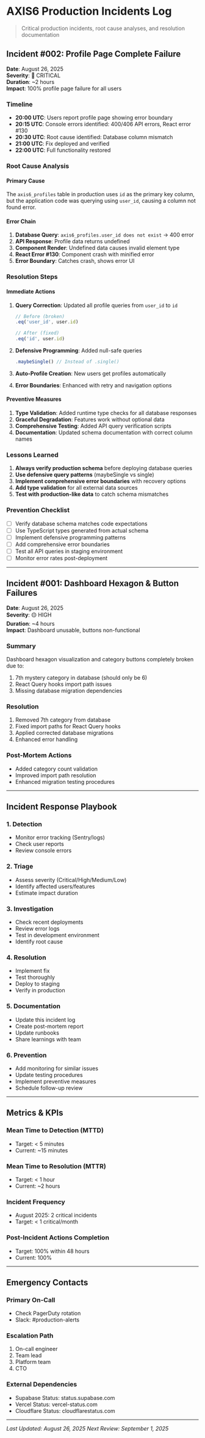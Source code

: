 # AXIS6 Production Incidents Log

> Critical production incidents, root cause analyses, and resolution documentation

## Incident #002: Profile Page Complete Failure
**Date**: August 26, 2025  
**Severity**: 🔴 CRITICAL  
**Duration**: ~2 hours  
**Impact**: 100% profile page failure for all users

### Timeline
- **20:00 UTC**: Users report profile page showing error boundary
- **20:15 UTC**: Console errors identified: 400/406 API errors, React error #130
- **20:30 UTC**: Root cause identified: Database column mismatch
- **21:00 UTC**: Fix deployed and verified
- **22:00 UTC**: Full functionality restored

### Root Cause Analysis

#### Primary Cause
The `axis6_profiles` table in production uses `id` as the primary key column, but the application code was querying using `user_id`, causing a column not found error.

#### Error Chain
1. **Database Query**: `axis6_profiles.user_id does not exist` → 400 error
2. **API Response**: Profile data returns undefined
3. **Component Render**: Undefined data causes invalid element type
4. **React Error #130**: Component crash with minified error
5. **Error Boundary**: Catches crash, shows error UI

### Resolution Steps

#### Immediate Actions
1. **Query Correction**: Updated all profile queries from `user_id` to `id`
   ```typescript
   // Before (broken)
   .eq('user_id', user.id)
   
   // After (fixed)
   .eq('id', user.id)
   ```

2. **Defensive Programming**: Added null-safe queries
   ```typescript
   .maybeSingle() // Instead of .single()
   ```

3. **Auto-Profile Creation**: New users get profiles automatically
4. **Error Boundaries**: Enhanced with retry and navigation options

#### Preventive Measures
1. **Type Validation**: Added runtime type checks for all database responses
2. **Graceful Degradation**: Features work without optional data
3. **Comprehensive Testing**: Added API query verification scripts
4. **Documentation**: Updated schema documentation with correct column names

### Lessons Learned
1. **Always verify production schema** before deploying database queries
2. **Use defensive query patterns** (maybeSingle vs single)
3. **Implement comprehensive error boundaries** with recovery options
4. **Add type validation** for all external data sources
5. **Test with production-like data** to catch schema mismatches

### Prevention Checklist
- [ ] Verify database schema matches code expectations
- [ ] Use TypeScript types generated from actual schema
- [ ] Implement defensive programming patterns
- [ ] Add comprehensive error boundaries
- [ ] Test all API queries in staging environment
- [ ] Monitor error rates post-deployment

---

## Incident #001: Dashboard Hexagon & Button Failures
**Date**: August 26, 2025  
**Severity**: 🟡 HIGH  
**Duration**: ~4 hours  
**Impact**: Dashboard unusable, buttons non-functional

### Summary
Dashboard hexagon visualization and category buttons completely broken due to:
1. 7th mystery category in database (should only be 6)
2. React Query hooks import path issues
3. Missing database migration dependencies

### Resolution
1. Removed 7th category from database
2. Fixed import paths for React Query hooks
3. Applied corrected database migrations
4. Enhanced error handling

### Post-Mortem Actions
- Added category count validation
- Improved import path resolution
- Enhanced migration testing procedures

---

## Incident Response Playbook

### 1. Detection
- Monitor error tracking (Sentry/logs)
- Check user reports
- Review console errors

### 2. Triage
- Assess severity (Critical/High/Medium/Low)
- Identify affected users/features
- Estimate impact duration

### 3. Investigation
- Check recent deployments
- Review error logs
- Test in development environment
- Identify root cause

### 4. Resolution
- Implement fix
- Test thoroughly
- Deploy to staging
- Verify in production

### 5. Documentation
- Update this incident log
- Create post-mortem report
- Update runbooks
- Share learnings with team

### 6. Prevention
- Add monitoring for similar issues
- Update testing procedures
- Implement preventive measures
- Schedule follow-up review

---

## Metrics & KPIs

### Mean Time to Detection (MTTD)
- Target: < 5 minutes
- Current: ~15 minutes

### Mean Time to Resolution (MTTR)
- Target: < 1 hour
- Current: ~2 hours

### Incident Frequency
- August 2025: 2 critical incidents
- Target: < 1 critical/month

### Post-Incident Actions Completion
- Target: 100% within 48 hours
- Current: 100%

---

## Emergency Contacts

### Primary On-Call
- Check PagerDuty rotation
- Slack: #production-alerts

### Escalation Path
1. On-call engineer
2. Team lead
3. Platform team
4. CTO

### External Dependencies
- Supabase Status: status.supabase.com
- Vercel Status: vercel-status.com
- Cloudflare Status: cloudflarestatus.com

---

*Last Updated: August 26, 2025*
*Next Review: September 1, 2025*